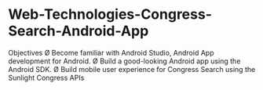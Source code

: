 # Web-Technologies-Congress-Search-Android-App
Objectives
Ø Become	familiar	with	Android	Studio,	Android	App	development	for	Android.
Ø Build	a	good-looking	Android	app	using	the	Android	SDK.
Ø Build	mobile	user	experience	for	Congress	Search	using	the	Sunlight	Congress	APIs	
